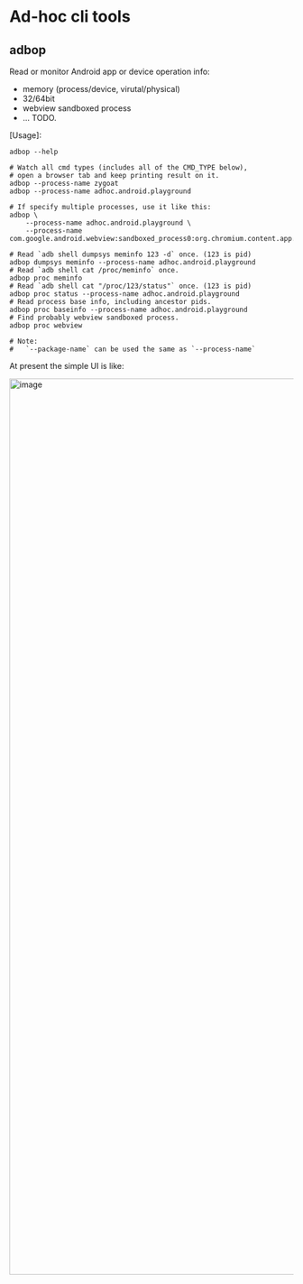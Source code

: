 # Ad-hoc cli tools

## adbop

Read or monitor Android app or device operation info:
- memory (process/device, virutal/physical)
- 32/64bit
- webview sandboxed process
- ... TODO.

[Usage]:
```shell
adbop --help

# Watch all cmd types (includes all of the CMD_TYPE below),
# open a browser tab and keep printing result on it.
adbop --process-name zygoat
adbop --process-name adhoc.android.playground

# If specify multiple processes, use it like this:
adbop \
    --process-name adhoc.android.playground \
    --process-name com.google.android.webview:sandboxed_process0:org.chromium.content.app.SandboxedProcessService0:0

# Read `adb shell dumpsys meminfo 123 -d` once. (123 is pid)
adbop dumpsys meminfo --process-name adhoc.android.playground
# Read `adb shell cat /proc/meminfo` once.
adbop proc meminfo
# Read `adb shell cat "/proc/123/status"` once. (123 is pid)
adbop proc status --process-name adhoc.android.playground
# Read process base info, including ancestor pids.
adbop proc baseinfo --process-name adhoc.android.playground
# Find probably webview sandboxed process.
adbop proc webview

# Note:
#   `--package-name` can be used the same as `--process-name`
```

At present the simple UI is like:

<img width="1589" alt="image" src="https://github.com/100pah/adhoc-tools/assets/1956569/97a59c2b-6380-4ad0-aea3-080e881752b5">

